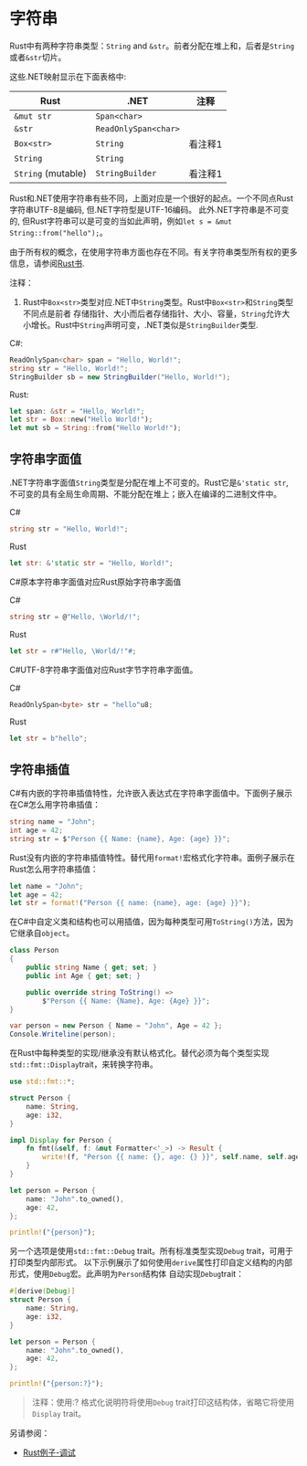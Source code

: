 # 字符串

Rust中有两种字符串类型：`String` and `&str`。前者分配在堆上和，后者是`String`或者`&str`切片。

这些.NET映射显示在下面表格中:

| Rust               | .NET                 | 注释         |
| ------------------ | -------------------- | ----------- |
| `&mut str`         | `Span<char>`         |             |
| `&str`             | `ReadOnlySpan<char>` |             |
| `Box<str>`         | `String`             | 看注释1      |
| `String`           | `String`             |             |
| `String` (mutable) | `StringBuilder`      | 看注释1      |

Rust和.NET使用字符串有些不同，上面对应是一个很好的起点。一个不同点Rust字符串UTF-8是编码, 但.NET字符型是UTF-16编码。
此外.NET字符串是不可变的, 但Rust字符串可以是可变的当如此声明，例如`let s = &mut String::from("hello");`。

由于所有权的概念，在使用字符串方面也存在不同。有关字符串类型所有权的更多信息，请参阅[Rust书][ownership-string-type-example].

[ownership-string-type-example]: https://doc.rust-lang.org/book/ch04-01-what-is-ownership.html#the-string-type

注释：

1. Rust中`Box<str>`类型对应.NET中`String`类型。Rust中`Box<str>`和`String`类型不同点是前者
  存储指针、大小而后者存储指针、大小、容量，`String`允许大小增长。Rust中`String`声明可变，.NET类似是`StringBuilder`类型.

C#:

```csharp
ReadOnlySpan<char> span = "Hello, World!";
string str = "Hello, World!";
StringBuilder sb = new StringBuilder("Hello, World!");
```

Rust:

```rust
let span: &str = "Hello, World!";
let str = Box::new("Hello World!");
let mut sb = String::from("Hello World!");
```

## 字符串字面值

.NET字符串字面值`String`类型是分配在堆上不可变的。Rust它是`&'static str`, 不可变的具有全局生命周期、不能分配在堆上；嵌入在编译的二进制文件中。

C#

```csharp
string str = "Hello, World!";
```

Rust

```rust
let str: &'static str = "Hello, World!";
```

C#原本字符串字面值对应Rust原始字符串字面值

C#

```csharp
string str = @"Hello, \World/!";
```

Rust

```rust
let str = r#"Hello, \World/!"#;
```

C#UTF-8字符串字面值对应Rust字节字符串字面值。

C#

```csharp
ReadOnlySpan<byte> str = "hello"u8;
```

Rust

```rust
let str = b"hello";
```

## 字符串插值

C#有内嵌的字符串插值特性，允许嵌入表达式在字符串字面值中。下面例子展示在C#怎么用字符串插值：

```csharp
string name = "John";
int age = 42;
string str = $"Person {{ Name: {name}, Age: {age} }}";
```

Rust没有内嵌的字符串插值特性。替代用`format!`宏格式化字符串。面例子展示在Rust怎么用字符串插值：

```rust
let name = "John";
let age = 42;
let str = format!("Person {{ name: {name}, age: {age} }}");
```

在C#中自定义类和结构也可以用插值，因为每种类型可用`ToString()`方法，因为它继承自`object`。

```csharp
class Person
{
    public string Name { get; set; }
    public int Age { get; set; }

    public override string ToString() =>
        $"Person {{ Name: {Name}, Age: {Age} }}";
}

var person = new Person { Name = "John", Age = 42 };
Console.Writeline(person);
```

在Rust中每种类型的实现/继承没有默认格式化。替代必须为每个类型实现`std::fmt::Display`trait，来转换字符串。

```rust
use std::fmt::*;

struct Person {
    name: String,
    age: i32,
}

impl Display for Person {
    fn fmt(&self, f: &mut Formatter<'_>) -> Result {
        write!(f, "Person {{ name: {}, age: {} }}", self.name, self.age)
    }
}

let person = Person {
    name: "John".to_owned(),
    age: 42,
};

println!("{person}");
```

另一个选项是使用`std::fmt::Debug` trait。所有标准类型实现`Debug` trait，可用于打印类型内部形式。
以下示例展示了如何使用`derive`属性打印自定义结构的内部形式，使用`Debug`宏。此声明为`Person`结构体
自动实现`Debug`trait：

```rust
#[derive(Debug)]
struct Person {
    name: String,
    age: i32,
}

let person = Person {
    name: "John".to_owned(),
    age: 42,
};

println!("{person:?}");
```

> 注释：使用:? 格式化说明符将使用`Debug` trait打印这结构体，省略它将使用`Display` trait。

另请参阅：

- [Rust例子-调试](https://doc.rust-lang.org/stable/rust-by-example/hello/print/print_debug.html?highlight=derive#debug)
